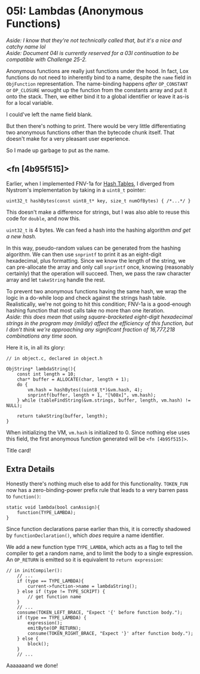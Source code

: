 # 05I: Lambdas (Anonymous Functions)

*Aside: I know that they're not technically called that, but it's a nice and catchy name lol*  
*Aside: Document 04I is currently reserved for a 03I continuation to be compatible with Challenge 25-2.*

Anonymous functions are really just functions under the hood. In fact, Lox functions do not need to inherently bind to a name, despite the `name` field in `ObjFunction` representation. The name-binding happens *after* `OP_CONSTANT` or `OP_CLOSURE` wrought up the function from the constants array and put it onto the stack. Then, we either bind it to a global identifier or leave it as-is for a local variable.

I could've left the name field blank.

But then there's nothing to print. There would be very little differentiating two anonymous functions other than the bytecode chunk itself. That doesn't make for a very pleasant user experience.

So I made up garbage to put as the name.

## <fn [4b95f515]>

Earlier, when I implemented FNV-1a for [Hash Tables](https://craftinginterpreters.com/hash-tables.html), I diverged from Nystrom's implementation by taking in a `uint8_t` pointer:

```
uint32_t hashBytes(const uint8_t* key, size_t numOfBytes) { /*...*/ }
```

This doesn't make a difference for strings, but I was also able to reuse this code for `double`, and now this.

`uint32_t` is 4 bytes. We can feed a hash into the hashing algorithm *and get a new hash.*

In this way, pseudo-random values can be generated from the hashing algorithm. We can then use `snprintf` to print it as an eight-digit hexadecimal, plus formatting. Since we know the length of the string, we can pre-allocate the array and only call `snprintf` once, knowing (reasonably certainly) that the operation will succeed. Then, we pass the raw character array and let `takeString` handle the rest.

To prevent two anonymous functions having the same hash, we wrap the logic in a do-while loop and check against the strings hash table. Realistically, we're not going to hit this condition; FNV-1a is a good-enough hashing function that most calls take no more than one iteration.  
*Aside: this does mean that using square-bracketed eight-digit hexadecimal strings in the program may (mildly) affect the efficiency of this function, but I don't think we're approaching any significant fraction of 16,777,218 combinations any time soon.*

Here it is, in all its glory:

```
// in object.c, declared in object.h

ObjString* lambdaString(){
    const int length = 10;
    char* buffer = ALLOCATE(char, length + 1);
    do {
        vm.hash = hashBytes((uint8_t*)&vm.hash, 4);
        snprintf(buffer, length + 1, "[%08x]", vm.hash);
    } while (tableFindString(&vm.strings, buffer, length, vm.hash) != NULL);

    return takeString(buffer, length);
}
```

When initializing the VM, `vm.hash` is initialized to 0. Since nothing else uses this field, the first anonymous function generated will be `<fn [4b95f515]>`. 

Title card!

## Extra Details

Honestly there's nothing much else to add for this functionality. `TOKEN_FUN` now has a zero-binding-power prefix rule that leads to a very barren pass to `function()`:

```
static void lambda(bool canAssign){
    function(TYPE_LAMBDA);
}
```

Since function declarations parse earlier than this, it is correctly shadowed by `functionDeclaration()`, which *does* require a name identifier.

We add a new function type `TYPE_LAMBDA`, which acts as a flag to tell the compiler to get a random name, and to limit the body to a single expression. An `OP_RETURN` is emitted so it is equivalent to `return expression`:

```
// in initCompiler():
    // ...
    if (type == TYPE_LAMBDA){
        current->function->name = lambdaString();
    } else if (type != TYPE_SCRIPT) {
        // get function name
    }
    // ...
    consume(TOKEN_LEFT_BRACE, "Expect '{' before function body.");
    if (type == TYPE_LAMBDA) {
        expression();
        emitByte(OP_RETURN);
        consume(TOKEN_RIGHT_BRACE, "Expect '}' after function body.");
    } else {
        block();
    }
    // ...
```

Aaaaaaand we done!